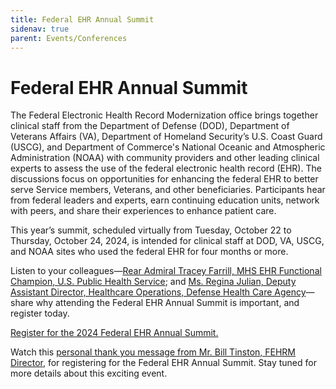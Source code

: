 ```yaml
---
title: Federal EHR Annual Summit
sidenav: true
parent: Events/Conferences
---
```

# Federal EHR Annual Summit

The Federal Electronic Health Record Modernization office brings together clinical staff from the Department of Defense (DOD), Department of Veterans Affairs (VA),  Department of Homeland Security’s U.S. Coast Guard (USCG), and Department of Commerce's National Oceanic and Atmospheric Administration (NOAA) with community providers and other leading clinical experts to assess the use of the federal electronic health record (EHR). The discussions focus on opportunities for enhancing the federal EHR to better serve Service members, Veterans, and other beneficiaries. Participants hear from federal leaders and experts, earn continuing education units, network with peers, and share their experiences to enhance patient care.

This year’s summit, scheduled virtually from Tuesday, October 22 to Thursday, October 24, 2024, is intended for clinical staff at DOD, VA, USCG, and NOAA sites who used the federal EHR for four months or more.

Listen to your colleagues—[Rear Admiral Tracey Farrill, MHS EHR Functional Champion, U.S. Public Health Service](https://youtu.be/wOvgFeysxgQ); and [Ms. Regina Julian, Deputy Assistant Director, Healthcare Operations, Defense Health Care Agency](https://youtu.be/IJN12X_J91w)—share why attending the Federal EHR Annual Summit is important, and register today.

[Register for the 2024 Federal EHR Annual Summit.](https://registration.socio.events/e/federalehrannualsummit2024)

Watch this [personal thank you message from Mr. Bill Tinston, FEHRM Director](https://youtu.be/hSfdetfjgHY), for registering for the Federal EHR Annual Summit. Stay tuned for more details about this exciting event.
